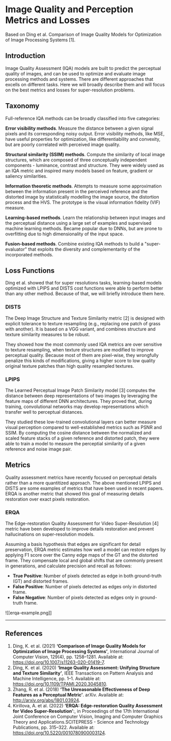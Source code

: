 # Image Quality and Perception Metrics and Losses

Based on Ding et al. Comparison of Image Quality Models for Optimization of Image Processing Systems [1].

## Introduction

Image Quality Assessment (IQA) models are built to predict the perceptual quality of images, and can be used to optimize and evaluate image processing methods and systems. There are different approaches that excells on different tasks. Here we will broadly describe them and will focus on the best metrics and losses for super-resolution problems.

## Taxonomy

Full-reference IQA methods can be broadly classified into five categories:

**Error visibility methods**. Measure the distance between a given signal pixels and its corresponding noisy output. Error visibility methods, like MSE, have useful properties for optimization, like differentiability and convexity, but are poorly correlated with perceived image quality.

**Structural similarity (SSIM) methods**. Compute the similarity of local image structures, which are composed of three conceptually independent components - luminance, contrast and structure. They were widely used as an IQA metric and inspired many models based on feature, gradient or saliency similarities.

**Information theoretic methods**. Attempts to measure some approximation between the information present in the perceived reference and the distorted image by statistically modelling the image source, the distortion process and the HVS. The prototype is the visual information fidelity (VIF) measure.

**Learning-based methods**. Learn the relationship between input images and the perceptual distance using a large set of examples and supervised machine learning methods. Became popular due to DNNs, but are prone to overfitting due to high dimensionality of the input space.

**Fusion-based methods**. Combine existing IQA methods to build a "super-evaluator" that exploits the diversity and complementarity of the incorporated methods.

## Loss Functions

Ding et al. showed that for super resolutions tasks, learning-based models optimized with LPIPS and DISTS cost functions were able to perform better than any other method. Because of that, we will briefly introduce them here.

### DISTS

The Deep Image Structure and Texture Similarity metric [2] is designed with explicit tolerance to texture resampling (e.g., replacing one patch of grass with another). It is based on a VGG variant, and combines structure and texture similarity measures to be robust.

They showed how the most commonly used IQA metrics are over sensitive to texture resampling, when texture structures are modified to improve perceptual quality. Because most of them are pixel-wise, they wrongfully penalize this kinds of modifications, giving a higher score to low quality original texture patches than high quality resampled textures.

### LPIPS

The Learned Perceptual Image Patch Similarity model [3] computes the distance between deep representations of two images by leveraging the feature maps of different DNN architectures. They proved that, during training, convolutional networks may develop representations which transfer well to perceptual distances.

They studied these low-trained convolutional layers can better measure visual perception compared to well-established metrics such as PSNR and SSIM. By computing the cosine distance between the normalized and scaled feature stacks of a given reference and distorted patch, they were able to train a model to measure the perceptial similarity of a given reference and noise image pair.

## Metrics

Quality assessment metrics have recently focused on perceptual details rather than a more quantitized approach. The above mentioned LPIPS and DISTS are some examples of metrics that have been used in recent papers. ERQA is another metric that showed this goal of measuring details restoration over exact pixels restoration.

### ERQA

The Edge-restoration Quality Assessment for Video Super-Resolution [4] metric have been developed to improve details restoration and prevent hallucinations on super-resolution models.

Assuming a basis hypothesis that edges are significant for detail preservation, ERQA metric estimates how well a model can restore edges by applying F1 score over the Canny edge maps of the GT and the distorted frame. They compensate local and global shifts that are commonly present in generations, and calculate precision and recall as follows:

- **True Positive**: Number of pixels detected as edge in both ground-truth (GT) and distorted frames.
- **False Positive**: Number of pixels detected as edges only in distorted frame.
- **False Negative**: Number of pixels detected as edges only in ground-truth frame.

![[erqa-example.png]]

---

## References

1. Ding, K. et al. (2021) **‘Comparison of Image Quality Models for Optimization of Image Processing Systems’**, International Journal of Computer Vision, 129(4), pp. 1258–1281. Available at: <https://doi.org/10.1007/s11263-020-01419-7>.
2. Ding, K. et al. (2020) **‘Image Quality Assessment: Unifying Structure and Texture Similarity’**, IEEE Transactions on Pattern Analysis and Machine Intelligence, pp. 1–1. Available at: <https://doi.org/10.1109/TPAMI.2020.3045810>.
3. Zhang, R. et al. (2018) **‘The Unreasonable Effectiveness of Deep Features as a Perceptual Metric’**. arXiv. Available at: <http://arxiv.org/abs/1801.03924>.
4. Kirillova, A. et al. (2022) **‘ERQA: Edge-restoration Quality Assessment for Video Super-Resolution’**:, in Proceedings of the 17th International Joint Conference on Computer Vision, Imaging and Computer Graphics Theory and Applications.SCITEPRESS - Science and Technology Publications, pp. 315–322. Available at: <https://doi.org/10.5220/0010780900003124>.
